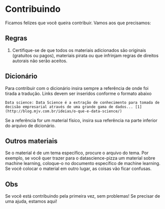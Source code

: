 # Contribuindo

Ficamos felizes que você queira contribuir. Vamos aos que precisamos:


## Regras
1. Certifique-se de que todos os materiais adicionados são originais (gratuitos ou pagos), materiais pirata ou que infrinjam regras
de direitos autorais não serão aceitos.


## Dicionário
Para contribuir com o dicionário insira sempre a referência de onde foi tirada a tradução. Links devem ser inseridos conforme o
formato abaixo

`Data science: Data Science é a extração de conhecimento para tomada de decisão empresarial através de uma grande gama de dados... [1](http://blog.mjv.com.br/ideias/o-que-e-data-science/)`

Se a referência for um material físico, insira sua referência na parte inferior do arquivo de dicionário.


## Outros materiais
Se o material é de um tema específico, procure o arquivo do tema. Por exemplo, se você quer trazer para o datascience-pizza
um material sobre machine learning, coloque-o no documento específico de machine learning. Se você colocar o material em outro
lugar, as coisas vão ficar confusas.


## Obs
Se você está contribuindo pela primeira vez, sem problemas! Se precisar de uma ajuda, estamos aqui!

